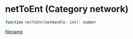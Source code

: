 # netToEnt (Category network)

```js
function netToEnt(netHandle: int): number
```

[filename](netToEnt_m.md ':include')